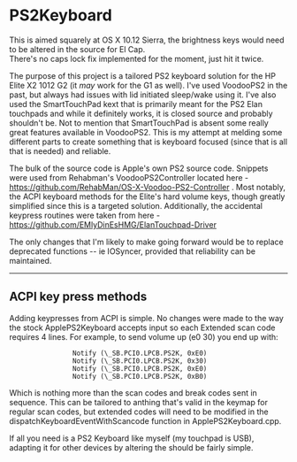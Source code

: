 # PS2Keyboard

This is aimed squarely at OS X 10.12 Sierra, the brightness keys would need to be altered in the source for El Cap.  
There's no caps lock fix implemented for the moment, just hit it twice.  

The purpose of this project is a tailored PS2 keyboard solution for the HP Elite X2 1012 G2 (it *may* work for the G1 as well).
I've used VoodooPS2 in the past, but always had issues with lid initiated sleep/wake using it.  I've also used the SmartTouchPad kext
that is primarily meant for the PS2 Elan touchpads and while it definitely works, it is closed source and probably shouldn't 
be.  Not to mention that SmartTouchPad is absent some really great features available in VoodooPS2.  This is my attempt at 
melding some different parts to create something that is keyboard focused (since that is all that is needed) and reliable.

The bulk of the source code is Apple's own PS2 source code.  Snippets were used from Rehabman's VoodooPS2Controller 
located here - https://github.com/RehabMan/OS-X-Voodoo-PS2-Controller . Most notably, the ACPI keyboard
methods for the Elite's hard volume keys, though greatly simplified since this is a targeted solution.  Additionally, 
the accidental keypress routines were taken from here - https://github.com/EMlyDinEsHMG/ElanTouchpad-Driver 

The only changes that I'm likely to make going forward would be to replace deprecated functions -- ie IOSyncer, provided
that reliability can be maintained.


----------------------
ACPI key press methods
----------------------
Adding keypresses from ACPI is simple.  No changes were made to the way the stock ApplePS2Keyboard accepts input so each
Extended scan code requires 4 lines.  For example, to send volume up (e0 30) you end up with:

                    Notify (\_SB.PCI0.LPCB.PS2K, 0xE0)
                    Notify (\_SB.PCI0.LPCB.PS2K, 0x30)
                    Notify (\_SB.PCI0.LPCB.PS2K, 0xE0)
                    Notify (\_SB.PCI0.LPCB.PS2K, 0xB0)
                    
Which is nothing more than the scan codes and break codes sent in sequence.  This can be tailored to anthing that's valid in
the keymap for regular scan codes, but extended codes will need to be modified in the dispatchKeyboardEventWithScancode function
in ApplePS2Keyboard.cpp.


If all you need is a PS2 Keyboard like myself (my touchpad is USB), adapting it for other devices by altering the should be
fairly simple.

